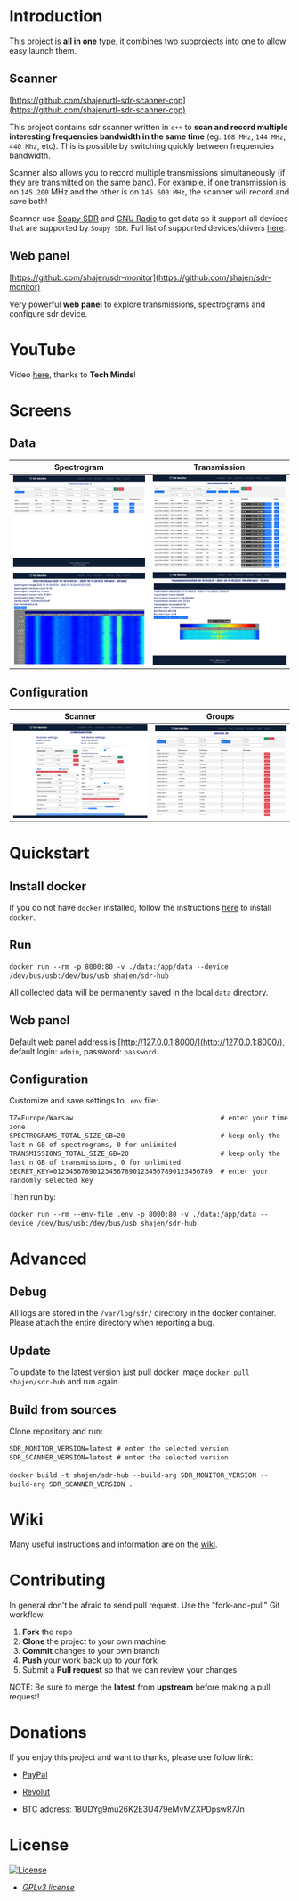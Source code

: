 # Introduction

This project is **all in one** type, it combines two subprojects into one to allow easy launch them.

## Scanner

[https://github.com/shajen/rtl-sdr-scanner-cpp](https://github.com/shajen/rtl-sdr-scanner-cpp)

This project contains sdr scanner written in `c++` to **scan and record multiple interesting frequencies bandwidth in the same time** (eg. `108 MHz`, `144 MHz`, `440 Mhz`,  etc). This is possible by switching quickly between frequencies bandwidth.

Scanner also allows you to record multiple transmissions simultaneously (if they are transmitted on the same band). For example, if one transmission is on `145.200` MHz and the other is on `145.600 MHz`, the scanner will record and save both!

Scanner use [Soapy SDR](https://github.com/pothosware/SoapySDR) and [GNU Radio](https://github.com/gnuradio/gnuradio) to get data so it support all devices that are supported by `Soapy SDR`. Full list of supported devices/drivers [here](https://github.com/pothosware/SoapyOsmo/wiki).

## Web panel

[https://github.com/shajen/sdr-monitor](https://github.com/shajen/sdr-monitor)

Very powerful **web panel** to explore transmissions, spectrograms and configure sdr device.

# YouTube

Video [here](https://www.youtube.com/watch?v=YzQ2N0VkKvE), thanks to **Tech Minds**!

# Screens

## Data

| Spectrogram | Transmission |
| - | - |
| ![](images/spectrograms.png?raw=1) | ![](images/transmissions.png?raw=1) |
| ![](images/spectrogram.png?raw=1) | ![](images/transmission.png?raw=1) |

## Configuration

| Scanner | Groups |
| - | - |
| ![](images/config.png?raw=1) | ![](images/groups.png?raw=1) |

# Quickstart

## Install docker

If you do not have `docker` installed, follow the instructions [here](https://docs.docker.com/desktop/) to install `docker`.

## Run

```
docker run --rm -p 8000:80 -v ./data:/app/data --device /dev/bus/usb:/dev/bus/usb shajen/sdr-hub
```

All collected data will be permanently saved in the local `data` directory.

## Web panel

Default web panel address is [http://127.0.0.1:8000/](http://127.0.0.1:8000/), default login: `admin`, password: `password`.

## Configuration

Customize and save settings to `.env` file:

```
TZ=Europe/Warsaw                                     # enter your time zone
SPECTROGRAMS_TOTAL_SIZE_GB=20                        # keep only the last n GB of spectrograms, 0 for unlimited
TRANSMISSIONS_TOTAL_SIZE_GB=20                       # keep only the last n GB of transmissions, 0 for unlimited
SECRET_KEY=0123456789012345678901234567890123456789  # enter your randomly selected key
```

Then run by:
```
docker run --rm --env-file .env -p 8000:80 -v ./data:/app/data --device /dev/bus/usb:/dev/bus/usb shajen/sdr-hub
```

# Advanced

## Debug

All logs are stored in the `/var/log/sdr/` directory in the docker container. Please attach the entire directory when reporting a bug.

## Update

To update to the latest version just pull docker image `docker pull shajen/sdr-hub` and run again.

## Build from sources

Clone repository and run:

```
SDR_MONITOR_VERSION=latest # enter the selected version
SDR_SCANNER_VERSION=latest # enter the selected version

docker build -t shajen/sdr-hub --build-arg SDR_MONITOR_VERSION --build-arg SDR_SCANNER_VERSION .
```

# Wiki

Many useful instructions and information are on the [wiki](https://github.com/shajen/sdr-hub/wiki).

# Contributing

In general don't be afraid to send pull request. Use the "fork-and-pull" Git workflow.

1. **Fork** the repo
2. **Clone** the project to your own machine
3. **Commit** changes to your own branch
4. **Push** your work back up to your fork
5. Submit a **Pull request** so that we can review your changes

NOTE: Be sure to merge the **latest** from **upstream** before making a pull request!

# Donations

If you enjoy this project and want to thanks, please use follow link:

- [PayPal](https://www.paypal.com/donate/?hosted_button_id=6JQ963AU688QN)

- [Revolut](https://revolut.me/borysm2b)

- BTC address: 18UDYg9mu26K2E3U479eMvMZXPDpswR7Jn

# License

[![License](https://img.shields.io/:license-GPLv3-blue.svg?style=flat-square)](https://www.gnu.org/licenses/gpl.html)

- *[GPLv3 license](https://www.gnu.org/licenses/gpl.html)*
